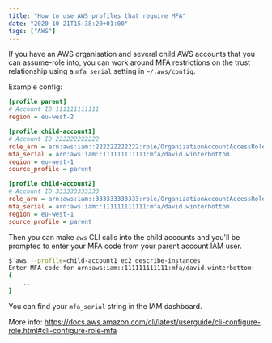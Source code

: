 ```yaml
---
title: "How to use AWS profiles that require MFA"
date: "2020-10-21T15:38:20+01:00"
tags: ["AWS"]
---
```


If you have an AWS organisation and several child AWS accounts that you can
assume-role into, you can work around MFA restrictions on the trust relationship
using a `mfa_serial` setting in `~/.aws/config`.

Example config:

```ini k
[profile parent]
# Account ID 111111111111
region = eu-west-2

[profile child-account1]
# Account ID 222222222222
role_arn = arn:aws:iam::222222222222:role/OrganizationAccountAccessRole
mfa_serial = arn:aws:iam::111111111111:mfa/david.winterbottom
region = eu-west-1
source_profile = parent

[profile child-account2]
# Account ID 333333333333
role_arn = arn:aws:iam::333333333333:role/OrganizationAccountAccessRole
mfa_serial = arn:aws:iam::111111111111:mfa/david.winterbottom
region = eu-west-1
source_profile = parent
```

Then you can make `aws` CLI calls into the child accounts and you'll be prompted
to enter your MFA code from your parent account IAM user.

```bash
$ aws --profile=child-account1 ec2 describe-instances
Enter MFA code for arn:aws:iam::111111111111:mfa/david.winterbottom:
{
    ...
}
```

You can find your `mfa_serial` string in the IAM dashboard.

More info:
<https://docs.aws.amazon.com/cli/latest/userguide/cli-configure-role.html#cli-configure-role-mfa>
